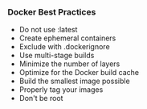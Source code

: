 ### Docker Best Practices

- Do not use :latest
- Create ephemeral containers
- Exclude with .dockerignore
- Use multi-stage builds
- Minimize the number of layers
- Optimize for the Docker build cache
- Build the smallest image possible
- Properly tag your images
- Don't be root